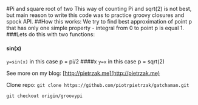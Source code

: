 #Pi and square root of two
This way of counting Pi and sqrt(2) is not best, but main reason to write this code was to practice groovy closures and spock API.
##How this works:
We try to find best approximation of point p that has only one simple property - integral from 0 to point p is equal 1.
###Lets do this with two functions:
#### sin(x)
```y=sin(x)```
in this case p = pi/2
####x
```y=x```
in this case p = sqrt(2)

See more on my blog: 
[http://pietrzak.me](http://pietrzak.me)

Clone repo:
```git clone https://github.com/piotrpietrzak/gatchaman.git```

```git checkout origin/groovypi```
